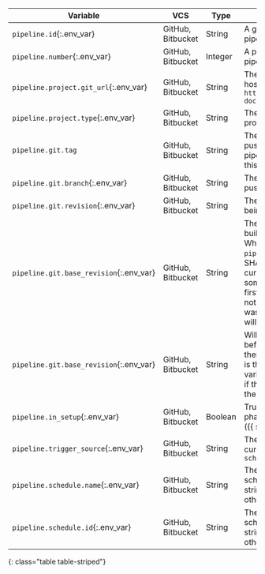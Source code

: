 Variable | VCS | Type | Value
---------|-----|------|------
`pipeline.id`{:.env_var} | GitHub, Bitbucket | String | A [globally unique id](https://en.wikipedia.org/wiki/Universally_unique_identifier) representing for the pipeline
`pipeline.number`{:.env_var} | GitHub, Bitbucket | Integer | A project unique integer id for the pipeline
`pipeline.project.git_url`{:.env_var} | GitHub, Bitbucket | String | The URL where the current project is hosted. For example, `https://github.com/circleci/circleci-docs`
`pipeline.project.type`{:.env_var} | GitHub, Bitbucket | String | The lower-case name of the VCS provider, E.g. “github”, “bitbucket”.
`pipeline.git.tag` | GitHub, Bitbucket | String | The name of the git tag that was pushed to trigger the pipeline. If the pipeline was not triggered by a tag, then this is the empty string.
`pipeline.git.branch`{:.env_var} | GitHub, Bitbucket | String | The name of the git branch that was pushed to trigger the pipeline.
`pipeline.git.revision`{:.env_var} | GitHub, Bitbucket | String | The long (40-character) git SHA that is being built.
`pipeline.git.base_revision`{:.env_var} | GitHub, Bitbucket | String | The long (40-character) git SHA of the build prior to the one being built. **Note:** While in most cases `pipeline.git.base_revision` will be the SHA of the pipeline that ran before your currently running pipeline, there are some caveats. When the build is the first build for a branch, the variable will not be present. In addition, if the build was triggered via the API, the variable will not be present.
`pipeline.git.base_revision`{:.env_var} | GitHub, Bitbucket | String | Will be the SHA of the pipeline that ran before your currently running pipeline, there are some caveats. When the build is the first build for a branch, the variable will not be present. In addition, if the build was triggered via the API, the variable will not be present.
`pipeline.in_setup`{:.env_var} | GitHub, Bitbucket | Boolean | True if the pipeline is in the setup phase, i.e. running a [setup workflow]({{ site.baseurl }}/dynamic-config/).
`pipeline.trigger_source`{:.env_var} | GitHub, Bitbucket | String | The source that triggers the pipeline, current values are `webhook`, `api`, `scheduled_pipeline`
`pipeline.schedule.name`{:.env_var} | GitHub, Bitbucket | String | The name of the schedule if it is a scheduled pipeline. Value will be empty string if the pipeline is triggered by other sources.
`pipeline.schedule.id`{:.env_var} | GitHub, Bitbucket | String | The unique id of the schedule if it is a scheduled pipeline. Value will be empty string if the pipeline is triggered by other sources.
{: class="table table-striped"}
